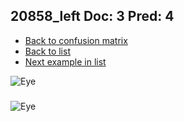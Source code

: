 ## 20858_left Doc: 3 Pred: 4
- [Back to confusion matrix](https://github.com/juliandewit/kaggle_retinopathy/blob/master/matrix.md)
- [Back to list](https://github.com/juliandewit/kaggle_retinopathy/blob/master/lists/34/list.md)
- [Next example in list](https://github.com/juliandewit/kaggle_retinopathy/blob/master/lists/34/21/21444_right.md)

![Eye](https://retinopaty.blob.core.windows.net/size1024/20858_left_3.jpeg)

### 

![Eye]()

